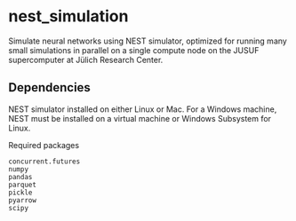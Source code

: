 # nest_simulation
Simulate neural networks using NEST simulator, optimized for running many small simulations in parallel on a single compute node on the JUSUF supercomputer at Jülich Research Center.

## Dependencies
NEST simulator installed on either Linux or Mac.
For a Windows machine, NEST must be installed on a virtual machine or Windows Subsystem for Linux.

Required packages
```
concurrent.futures
numpy
pandas
parquet
pickle
pyarrow
scipy
```

